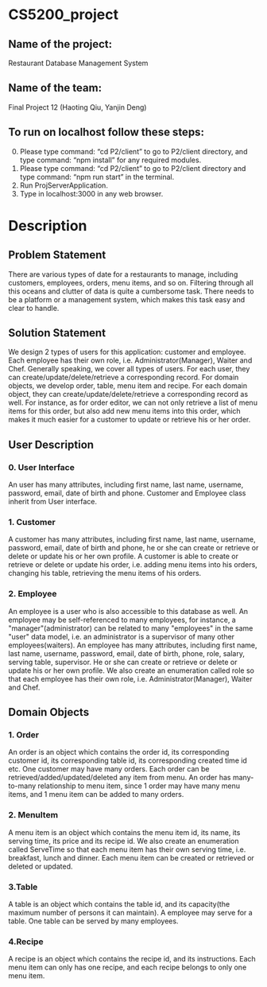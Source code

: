 # CS5200_project

## Name of the project:
Restaurant Database Management System

## Name of the team:
Final Project 12 (Haoting Qiu, Yanjin Deng)

## To run on localhost follow these steps:
0. Please type command: “cd P2/client” to go to P2/client directory, and type command: “npm install” for any required modules.
1. Please type command: “cd P2/client” to go to P2/client directory and type command: “npm run start” in the terminal.
2. Run ProjServerApplication.
3. Type in localhost:3000 in any web browser.

# Description
## Problem Statement
There are various types of date for a restaurants to manage, including customers, employees, orders, menu items, and so on. Filtering through all this oceans and clutter of data is quite a cumbersome task. There needs to be a platform or a management system, which makes this task easy and clear to handle.
## Solution Statement
We design 2 types of users for this application: customer and employee. Each employee has their own role, i.e. Administrator(Manager), Waiter and Chef. Generally speaking, we cover all types of users. For each user, they can create/update/delete/retrieve a corresponding record.
For domain objects, we develop order, table, menu item and recipe. For each domain object, they can create/update/delete/retrieve a corresponding record as well. For instance, as for order editor, we can not only retrieve a list of menu items for this order, but also add new menu items into this order, which makes it much easier for a customer to update or retrieve his or her order.

## User Description
### 0. User Interface
An user has many attributes, including first name, last name, username, password, email, date of birth and phone. Customer and Employee class inherit from User interface.
### 1. Customer
A customer has many attributes, including first name, last name, username, password, email, date of birth and phone, he or she can create or retrieve or delete or update his or her own profile. A customer is able to create or retrieve or delete or update his order, i.e. adding menu items into his orders, changing his table, retrieving the menu items of his orders.
### 2. Employee
An employee is a user who is also accessible to this database as well. An employee may be self-referenced to many employees, for instance, a "manager"(administrator) can be related to many "employees" in the same "user" data model, i.e. an administrator is a supervisor of many other employees(waiters). An employee has many attributes, including first name, last name, username, password, email, date of birth, phone, role, salary, serving table, supervisor. He or she can create or retrieve or delete or update his or her own profile.
We also create an enumeration called role so that each employee has their own role, i.e. Administrator(Manager), Waiter and Chef.

## Domain Objects
### 1. Order
An order is an object which contains the order id, its corresponding customer id, its corresponding table id, its corresponding created time id etc.
One customer may have many orders. Each order can be retrieved/added/updated/deleted any item from menu. An order has many-to-many relationship to menu item, since 1 order may have many menu items, and 1 menu item can be added to many orders.
### 2. MenuItem
A menu item is an object which contains the menu item id, its name, its serving time, its price and its recipe id. We also create an enumeration called ServeTime so that each menu item has their own serving time, i.e. breakfast, lunch and dinner. Each menu item can be created or retrieved or deleted or updated.
### 3.Table
A table is an object which contains the table id, and its capacity(the maximum number of persons it can maintain).  A employee may serve for a table. One table can be served by many employees.
### 4.Recipe
A recipe is an object which contains the recipe id, and its instructions.  Each menu item can only has one recipe, and each recipe belongs to only one menu item.






